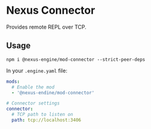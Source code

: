 # Nexus Connector

Provides remote REPL over TCP.

## Usage

```
npm i @nexus-engine/mod-connector --strict-peer-deps
```

In your `.engine.yaml` file:

```yaml
mods:
  # Enable the mod
  - '@nexus-endine/mod-connector'

# Connector settings
connector:
  # TCP path to listen on
  path: tcp://localhost:3406
```
